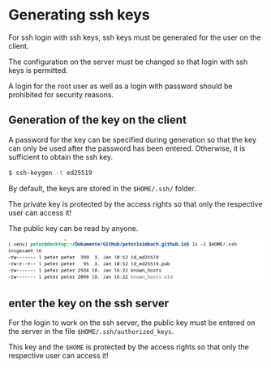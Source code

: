 # Generating ssh keys

For ssh login with ssh keys, ssh keys must be generated for the user on the client.

The configuration on the server must be changed so that login with ssh keys is permitted.

A login for the root user as well as a login with password should be prohibited for security reasons.

## Generation of the key on the client

A password for the key can be specified during generation so that the key can only be used after the password has been entered.
Otherwise, it is sufficient to obtain the ssh key.

``` sh
$ ssh-keygen -t ed25519
```

By default, the keys are stored in the ```$HOME/.ssh/``` folder.

The private key is protected by the access rights so that only the respective user can access it!

The public key can be read by anyone.

![Alt text](images/access-right-ssh-keys.png)

## enter the key on the ssh server

For the login to work on the ssh server, the public key must be entered on the server in the file ```$HOME/.ssh/authorized_keys```.

This key and the ```$HOME``` is protected by the access rights so that only the respective user can access it!